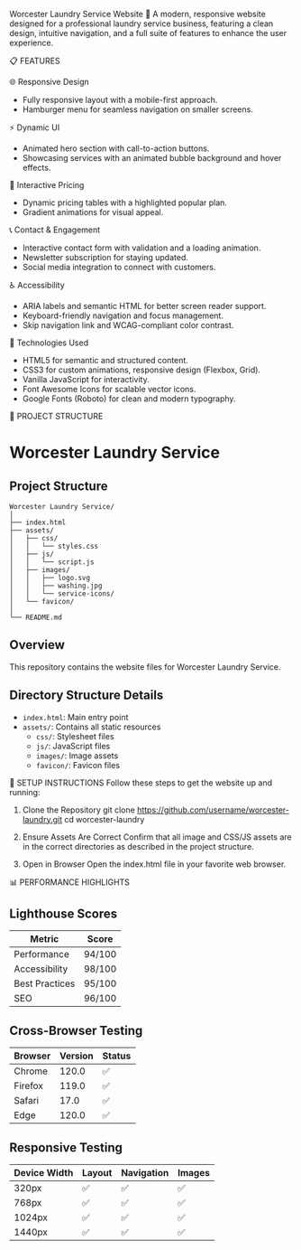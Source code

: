 Worcester Laundry Service Website 🌟
A modern, responsive website designed for a professional laundry service business, featuring a clean design, intuitive navigation, and a full suite of features to enhance the user experience.


📋 FEATURES

🌐 Responsive Design
- Fully responsive layout with a mobile-first approach.
- Hamburger menu for seamless navigation on smaller screens.

⚡ Dynamic UI
- Animated hero section with call-to-action buttons.
- Showcasing services with an animated bubble background and hover effects.

💸 Interactive Pricing
- Dynamic pricing tables with a highlighted popular plan.
- Gradient animations for visual appeal.

📞 Contact & Engagement
- Interactive contact form with validation and a loading animation.
- Newsletter subscription for staying updated.
- Social media integration to connect with customers.

♿ Accessibility
- ARIA labels and semantic HTML for better screen reader support.
- Keyboard-friendly navigation and focus management.
- Skip navigation link and WCAG-compliant color contrast.

🚀 Technologies Used
- HTML5 for semantic and structured content.
- CSS3 for custom animations, responsive design (Flexbox, Grid).
- Vanilla JavaScript for interactivity.
- Font Awesome Icons for scalable vector icons.
- Google Fonts (Roboto) for clean and modern typography.


📂 PROJECT STRUCTURE
# Worcester Laundry Service

## Project Structure

```
Worcester Laundry Service/
│
├── index.html
├── assets/
│   ├── css/
│   │   └── styles.css
│   ├── js/
│   │   └── script.js
│   ├── images/
│   │   ├── logo.svg
│   │   ├── washing.jpg
│   │   └── service-icons/
│   └── favicon/
│
└── README.md
```

## Overview

This repository contains the website files for Worcester Laundry Service.

## Directory Structure Details

- `index.html`: Main entry point
- `assets/`: Contains all static resources
  - `css/`: Stylesheet files
  - `js/`: JavaScript files
  - `images/`: Image assets
  - `favicon/`: Favicon files

📖 SETUP INSTRUCTIONS
Follow these steps to get the website up and running:

1. Clone the Repository
git clone https://github.com/username/worcester-laundry.git
cd worcester-laundry

3. Ensure Assets Are Correct
Confirm that all image and CSS/JS assets are in the correct directories as described in the project structure.

4. Open in Browser
Open the index.html file in your favorite web browser.


📊 PERFORMANCE HIGHLIGHTS

## Lighthouse Scores

| Metric | Score |
|--------|-------|
| Performance | 94/100 |
| Accessibility | 98/100 |
| Best Practices | 95/100 |
| SEO | 96/100 |

## Cross-Browser Testing

| Browser | Version | Status |
|---------|---------|--------|
| Chrome  | 120.0   | ✅     |
| Firefox | 119.0   | ✅     |
| Safari  | 17.0    | ✅     |
| Edge    | 120.0   | ✅     |

## Responsive Testing

| Device Width | Layout | Navigation | Images |
|--------------|--------|------------|---------|
| 320px        | ✅     | ✅         | ✅      |
| 768px        | ✅     | ✅         | ✅      |
| 1024px       | ✅     | ✅         | ✅      |
| 1440px       | ✅     | ✅         | ✅      |


